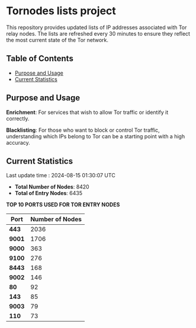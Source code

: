 # Tornodes lists project

This repository provides updated lists of IP addresses associated with Tor relay nodes. The lists are refreshed every 30 minutes to ensure they reflect the most current state of the Tor network.

## Table of Contents

- [Purpose and Usage](#purpose-and-usage)
- [Current Statistics](#current-statistics)


## Purpose and Usage

**Enrichment**: For services that wish to allow Tor traffic or identify it correctly.

**Blacklisting**: For those who want to block or control Tor traffic, understanding which IPs belong to Tor can be a starting point with a high accuracy.

## Current Statistics

Last update time : 2024-08-15 01:30:07 UTC

- **Total Number of Nodes**: 8420
- **Total of Entry Nodes**: 6435

**TOP 10 PORTS USED FOR TOR ENTRY NODES**

| **Port** | **Number of Nodes** |
|------|-----------------|
| **443**   | 2036  |
| **9001**   | 1706  |
| **9000**   | 363  |
| **9100**   | 276  |
| **8443**   | 168  |
| **9002**   | 146  |
| **80**   | 92  |
| **143**   | 85  |
| **9003**   | 79  |
| **110**   | 73  |

